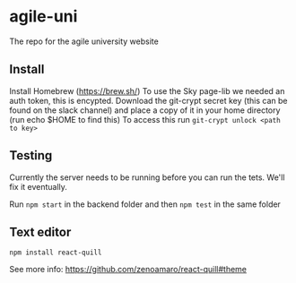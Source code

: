 # agile-uni

The repo for the agile university website

## Install
Install Homebrew (https://brew.sh/)
To use the Sky page-lib we needed an auth token, this is encypted. Download the git-crypt secret key (this can be found on the slack channel) and place a copy of it in your home directory (run echo \$HOME to find this)
To access this run `git-crypt unlock <path to key>`


## Testing 

Currently the server needs to be running before you can run the tets. We'll fix it eventually.

Run `npm start` in the backend folder and then `npm test` in the same folder

## Text editor

`npm install react-quill`

See more info: https://github.com/zenoamaro/react-quill#theme


